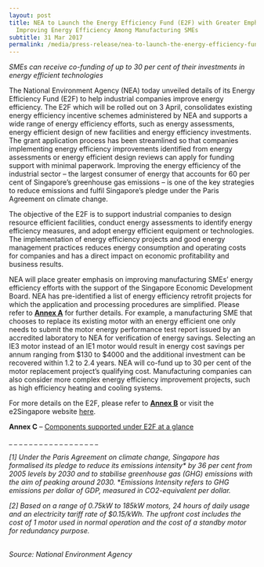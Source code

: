 ```yaml
---
layout: post
title: NEA to Launch the Energy Efficiency Fund (E2F) with Greater Emphasis on
  Improving Energy Efficiency Among Manufacturing SMEs
subtitle: 31 Mar 2017
permalink: /media/press-release/nea-to-launch-the-energy-efficiency-fund-(e2f)-with-greater-emphasis-on-improving-energy-efficiency-among-manufacturing-smes
---
```

*SMEs can receive co-funding of up to 30 per cent of their investments in energy efficient technologies*

The National Environment Agency (NEA) today unveiled details of its Energy Efficiency Fund (E2F) to help industrial companies improve energy efficiency. The E2F which will be rolled out on 3 April, consolidates existing energy efficiency incentive schemes administered by NEA and supports a wide range of energy efficiency efforts, such as energy assessments, energy efficient design of new facilities and energy efficiency investments. The grant application process has been streamlined so that companies implementing energy efficiency improvements identified from energy assessments or energy efficient design reviews can apply for funding support with minimal paperwork. Improving the energy efficiency of the industrial sector – the largest consumer of energy that accounts for 60 per cent of Singapore’s greenhouse gas emissions – is one of the key strategies to reduce emissions and fulfil Singapore’s pledge under the Paris Agreement on climate change.

The objective of the E2F is to support industrial companies to design resource efficient facilities, conduct energy assessments to identify energy efficiency measures, and adopt energy efficient equipment or technologies. The implementation of energy efficiency projects and good energy management practices reduces energy consumption and operating costs for companies and has a direct impact on economic profitability and business results.

NEA will place greater emphasis on improving manufacturing SMEs’ energy efficiency efforts with the support of the Singapore Economic Development Board. NEA has pre-identified a list of energy efficiency retrofit projects for which the application and processing procedures are simplified. Please refer to **[Annex A](https://go.gov.sg/annexa-perception-survey-of-hawker-centre-patrons-2018)** for further details. For example, a manufacturing SME that chooses to replace its existing motor with an energy efficient one only needs to submit the motor energy performance test report issued by an accredited laboratory to NEA for verification of energy savings. Selecting an IE3 motor instead of an IE1 motor would result in energy cost savings per annum ranging from $130 to $4000 and the additional investment can be recovered within 1.2 to 2.4 years. NEA will co-fund up to 30 per cent of the motor replacement project’s qualifying cost. Manufacturing companies can also consider more complex energy efficiency improvement projects, such as high efficiency heating and cooling systems.

For more details on the E2F, please refer to **[Annex B](https://www.nccs.gov.sg/files/docs/default-source/news-documents/annex-b_nea_pr_310317.pdf)** or visit the e2Singapore website [here](https://www.nea.gov.sg/programmes-grants/grants-and-awards/energy-efficiency-fund).

**Annex C** – [<a href="/files/docs/default-source/news-documents/annex-c_nea_pr_310317.pdf" target="_blank">Components supported under E2F at a glance</a>](/files/docs/default-source/news-documents/annex-c_nea_pr_310317.pdf)

\_ \_ \_ \_ \_ \_ \_ \_ \_ \_ \_ \_ \_ \_ \_ \_ \_ \_

*[1] Under the Paris Agreement on climate change, Singapore has formalised its pledge to reduce its emissions intensity&#x2A;* *by 36 per cent from 2005 levels by 2030 and to stabilise greenhouse gas (GHG) emissions with the aim of peaking around 2030.* **Emissions Intensity refers to GHG emissions per dollar of GDP, measured in CO2-equivalent per dollar.*

*[2]  Based on a range of 0.75kW to 185kW motors, 24 hours of daily usage and an electricity tariff rate of $0.15/kWh. The upfront cost includes the cost of 1 motor used in normal operation and the cost of a standby motor for redundancy purpose.*
<br><br>

*Source: National Environment Agency*